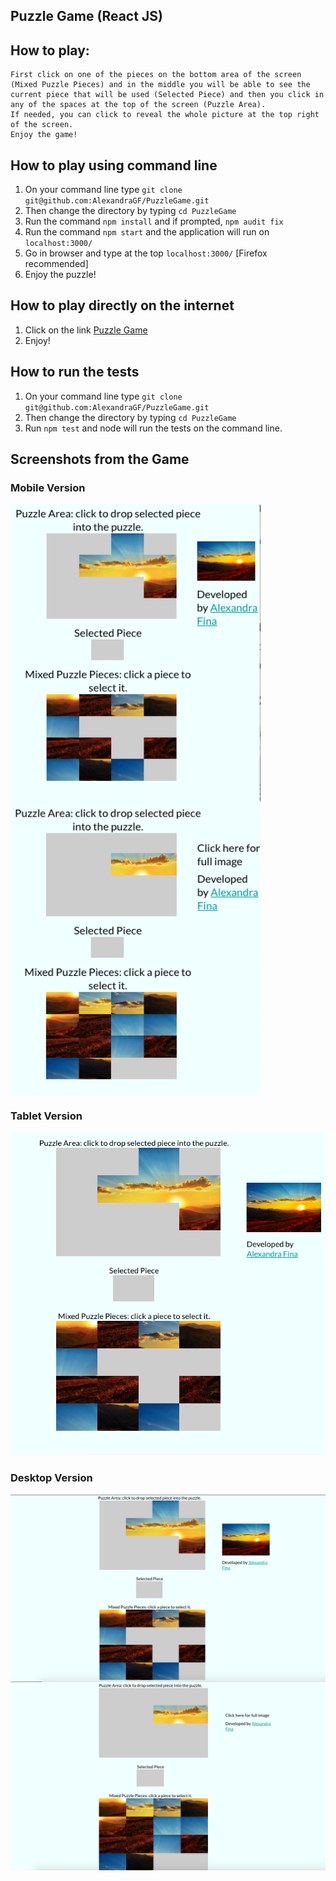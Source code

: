 ## Puzzle Game (React JS)

## How to play:

```
First click on one of the pieces on the bottom area of the screen (Mixed Puzzle Pieces) and in the middle you will be able to see the current piece that will be used (Selected Piece) and then you click in any of the spaces at the top of the screen (Puzzle Area).
If needed, you can click to reveal the whole picture at the top right of the screen.
Enjoy the game!
```

## How to play using command line

1. On your command line type ``` git clone git@github.com:AlexandraGF/PuzzleGame.git ```
2. Then change the directory by typing ``` cd PuzzleGame ```
3. Run the command ``` npm install ``` and if prompted, ``` npm audit fix ```
4. Run the command ``` npm start ``` and the application will run on ```localhost:3000/```
5. Go in browser and type at the top ```localhost:3000/``` [Firefox recommended]
6. Enjoy the puzzle!

## How to play directly on the internet

1. Click on the link [Puzzle Game](https://puzzlegamereact.herokuapp.com)
2. Enjoy!

## How to run the tests

1. On your command line type ``` git clone git@github.com:AlexandraGF/PuzzleGame.git ```
2. Then change the directory by typing ``` cd PuzzleGame ```
3. Run ``` npm test ``` and node will run the tests on the command line.

## Screenshots from the Game

### Mobile Version 

<img align="center" src="./src/assets/readmePhotos/mobile2.png" heigh="400px" width="400px">
<img align="center" src="./src/assets/readmePhotos/mobile1.png" heigh="400px" width="400px">

### Tablet Version 

<img src="./src/assets/readmePhotos/tablet.png">

### Desktop Version

<img src="./src/assets/readmePhotos/desktop1.png" heigh="400px" width="800px">
<img src="./src/assets/readmePhotos/desktop2.png" heigh="400px" width="800px">